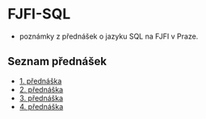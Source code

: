 # FJFI-SQL

- poznámky z přednášek o jazyku SQL na FJFI v Praze.

## Seznam přednášek

- [1. přednáška](https://github.com/edariedl/fjfi-sql/blob/master/lectures/01.md)
- [2. přednáška](https://github.com/edariedl/fjfi-sql/blob/master/lectures/02.md)
- [3. přednáška](https://github.com/edariedl/fjfi-sql/blob/master/lectures/03.md)
- [4. přednáška](https://github.com/edariedl/fjfi-sql/blob/master/lectures/04.md)
